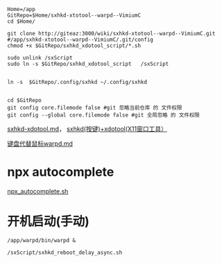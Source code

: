 ```shell
Home=/app
GitRepo=$Home/sxhkd-xtotool--warpd--VimiumC
cd $Home/

git clone http://giteaz:3000/wiki/sxhkd-xtotool--warpd--VimiumC.git
#/app/sxhkd-xtotool--warpd--VimiumC/.git/config
chmod +x $GitRepo/sxhkd_xdotool_script/*.sh

sudo unlink /sxScript
sudo ln -s $GitRepo/sxhkd_xdotool_script   /sxScript


ln -s  $GitRepo/.config/sxhkd ~/.config/sxhkd


cd $GitRepo
git config core.filemode false #git 忽略当前仓库 的 文件权限
git config --global core.filemode false #git 全局忽略 的 文件权限
```


[sxhkd-xdotool.md](http://giteaz:3000/misc/sxhkd-xtotool/src/branch/main/sxhkd-xdotool.md)， [sxhkd(按键)+xdotool(X11窗口工具）](https://blog.csdn.net/hfcaoguilin/article/details/135623440#t0)



[键盘代替鼠标warpd.md](http://giteaz:3000/misc/sxhkd-xtotool/src/branch/main/keyboard_as_mouse--warpd.md)


# npx autocomplete
[npx_autocomplete.sh](http://giteaz:3000/misc/sxhkd-xtotool--warpd--VimiumC/src/branch/main/npx_autocomplete.sh)



# 开机启动(手动)
```shell
/app/warpd/bin/warpd &

/sxScript/sxhkd_reboot_delay_async.sh
```
